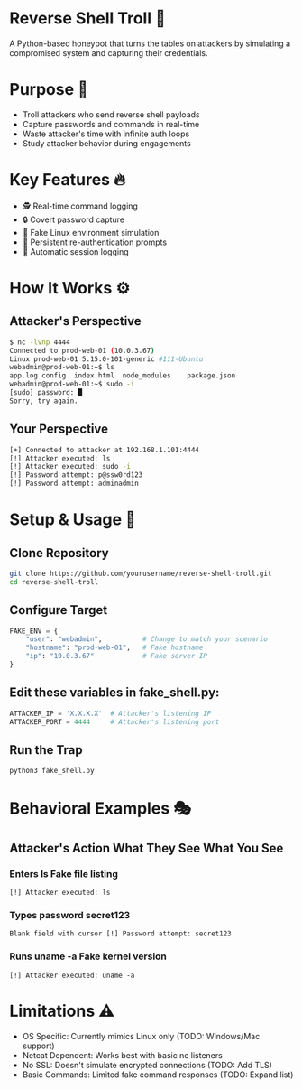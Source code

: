 # Reverse Shell Troll 🧌
A Python-based honeypot that turns the tables on attackers by simulating a compromised system and capturing their credentials.

# Purpose 🎯
- Troll attackers who send reverse shell payloads
- Capture passwords and commands in real-time
- Waste attacker's time with infinite auth loops
- Study attacker behavior during engagements

# Key Features 🔥
- 🕵️ Real-time command logging
- 🔒 Covert password capture
- 💾 Fake Linux environment simulation
- 🔄 Persistent re-authentication prompts
- 📁 Automatic session logging

# How It Works ⚙️
## Attacker's Perspective
```bash
$ nc -lvnp 4444
Connected to prod-web-01 (10.0.3.67)
Linux prod-web-01 5.15.0-101-generic #111-Ubuntu
webadmin@prod-web-01:~$ ls
app.log	config	index.html	node_modules	package.json
webadmin@prod-web-01:~$ sudo -i
[sudo] password: █
Sorry, try again.
```
## Your Perspective
```bash
[+] Connected to attacker at 192.168.1.101:4444
[!] Attacker executed: ls
[!] Attacker executed: sudo -i
[!] Password attempt: p@ssw0rd123
[!] Password attempt: adminadmin
```
# Setup & Usage 🚀
## Clone Repository
```bash
git clone https://github.com/yourusername/reverse-shell-troll.git
cd reverse-shell-troll
```
## Configure Target

```python
FAKE_ENV = {
    "user": "webadmin",          # Change to match your scenario
    "hostname": "prod-web-01",   # Fake hostname
    "ip": "10.0.3.67"            # Fake server IP
}
```

## Edit these variables in fake_shell.py:

```python
ATTACKER_IP = 'X.X.X.X'  # Attacker's listening IP
ATTACKER_PORT = 4444     # Attacker's listening port
```

## Run the Trap

```bash
python3 fake_shell.py
```
# Behavioral Examples 🎭
## Attacker's Action	What They See	What You See

### Enters ls	Fake file listing	
```
[!] Attacker executed: ls
```
### Types password secret123	
```
Blank field with cursor	[!] Password attempt: secret123
```
### Runs uname -a	Fake kernel version	
```
[!] Attacker executed: uname -a
```

# Limitations ⚠️
- OS Specific: Currently mimics Linux only (TODO: Windows/Mac support)
- Netcat Dependent: Works best with basic nc listeners
- No SSL: Doesn't simulate encrypted connections (TODO: Add TLS)
- Basic Commands: Limited fake command responses (TODO: Expand list)
